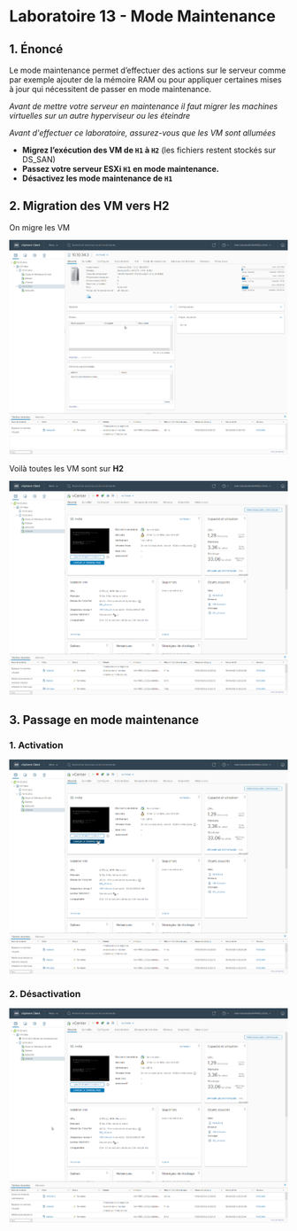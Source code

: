 # Laboratoire 13 - Mode Maintenance

## 1. Énoncé

Le mode maintenance permet d’effectuer des actions sur le serveur comme par exemple ajouter de la mémoire RAM ou pour appliquer certaines mises à jour qui nécessitent de passer en mode maintenance.

_Avant de mettre votre serveur en maintenance il faut migrer les machines virtuelles sur un autre hyperviseur ou les éteindre_

_Avant d'effectuer ce laboratoire, assurez-vous que les VM sont allumées_

* **Migrez l’exécution des VM de `H1` à `H2`** (les fichiers restent stockés sur DS\_SAN)
* **Passez votre serveur ESXi `H1` en mode maintenance.**
* **Désactivez les mode maintenance de `H1`**

## 2. Migration des VM vers H2

On migre les VM

![](../.gitbook/assets/l7Im60nRry.gif)

Voilà toutes les VM sont sur **H2**

![](<../.gitbook/assets/image (56).png>)

## 3. Passage en mode maintenance

### 1. Activation

![](../.gitbook/assets/2FkkTlmEQV.gif)

### 2. Désactivation

![](../.gitbook/assets/34qB23irUo.gif)

